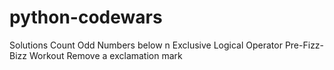 # python-codewars
Solutions 
Count Odd Numbers below n
Exclusive Logical Operator
Pre-Fizz-Bizz Workout
Remove a exclamation mark
